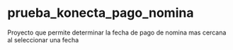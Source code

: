 # prueba_konecta_pago_nomina
Proyecto que permite determinar la fecha de pago de nomina mas cercana al seleccionar una fecha
